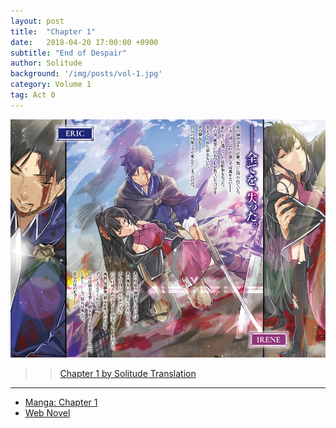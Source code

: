 ```yaml
---
layout: post
title:  "Chapter 1"
date:   2018-04-20 17:00:00 +0900
subtitle: "End of Despair"
author: Solitude
background: '/img/posts/vol-1.jpg'
category: Volume 1
tag: Act 0
---
```

![Eric and Irene from Volume 1](/img/bg-about.jpg)

>> [Chapter 1 by Solitude Translation](https://solitudetranslation.wordpress.com/2020/04/27/shi-ni-modori-subete-wo-sukuu-tame-ni-saikyou-he-to-itaru/)

----

- [Manga: Chapter 1][manga-link]
- [Web Novel][novel-link]

[manga-link]: https://mangadex.org/title/41744/shi-ni-modori-subete-wo-sukuu-tame-ni-saikyou-he-to-itaru
[novel-link]: https://ncode.syosetu.com/n0569es/1/